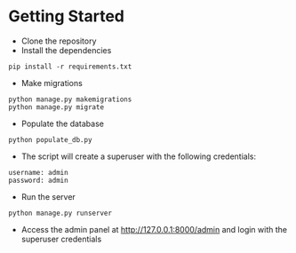 # Getting Started

* Clone the repository
* Install the dependencies

```shell
pip install -r requirements.txt
```

* Make migrations

```shell
python manage.py makemigrations
python manage.py migrate
```

* Populate the database

```shell
python populate_db.py
```

* The script will create a superuser with the following credentials:

```
username: admin
password: admin
```

* Run the server

```shell
python manage.py runserver
```

* Access the admin panel at http://127.0.0.1:8000/admin and login with the superuser credentials